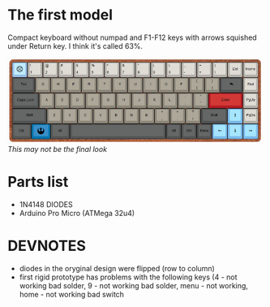 # The first model

Compact keyboard without numpad and F1-F12 keys with arrows squished under Return key. I think it's called 63%.

![visual](https://raw.githubusercontent.com/paulogliwa/Keyboard/master/CompactNoFkeys/Images/RoughVisualisation.jpg)
*This may not be the final look*

# Parts list
+ 1N4148 DIODES
+ Arduino Pro Micro (ATMega 32u4)


# DEVNOTES
+ diodes in the oryginal design were flipped (row to column)
+ first rigid prototype has problems with the following keys (4 - not working bad solder, 9 - not working bad solder, menu - not working, home - not working bad switch